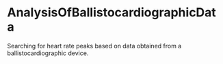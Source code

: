# AnalysisOfBallistocardiographicData
 Searching for heart rate peaks based on data obtained from a ballistocardiographic device.
